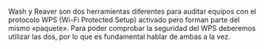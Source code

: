 Wash y Reaver son dos herramientas diferentes para auditar equipos con el protocolo WPS (Wi-Fi Protected Setup) activado pero forman parte del mismo «paquete». Para poder comprobar la seguridad del WPS deberemos utilizar las dos, por lo que es fundamental hablar de ambas a la vez.